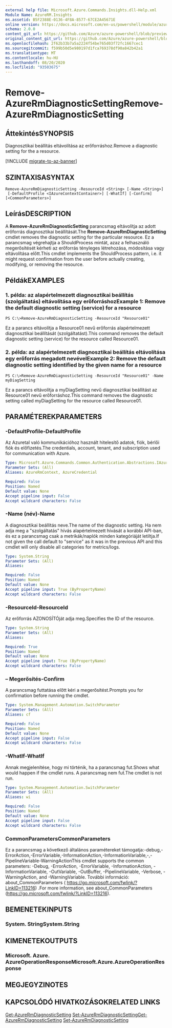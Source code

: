 ```yaml
---
external help file: Microsoft.Azure.Commands.Insights.dll-Help.xml
Module Name: AzureRM.Insights
ms.assetid: B5F2388E-0136-4F8A-8577-67CE2A45671E
online version: https://docs.microsoft.com/en-us/powershell/module/azurerm.insights/remove-azurermdiagnosticsetting
schema: 2.0.0
content_git_url: https://github.com/Azure/azure-powershell/blob/preview/src/ResourceManager/Insights/Commands.Insights/help/Remove-AzureRmDiagnosticSetting.md
original_content_git_url: https://github.com/Azure/azure-powershell/blob/preview/src/ResourceManager/Insights/Commands.Insights/help/Remove-AzureRmDiagnosticSetting.md
ms.openlocfilehash: 2f62b33b7a5a2224f54be765d03f72fc1667cec1
ms.sourcegitcommit: f599b50d5e980197d1fca769378df90a842b42a1
ms.translationtype: MT
ms.contentlocale: hu-HU
ms.lasthandoff: 08/20/2020
ms.locfileid: "93503675"
---
```

# <span data-ttu-id="94a65-101">Remove-AzureRmDiagnosticSetting</span><span class="sxs-lookup"><span data-stu-id="94a65-101">Remove-AzureRmDiagnosticSetting</span></span>

## <span data-ttu-id="94a65-102">Áttekintés</span><span class="sxs-lookup"><span data-stu-id="94a65-102">SYNOPSIS</span></span>
<span data-ttu-id="94a65-103">Diagnosztikai beállítás eltávolítása az erőforráshoz.</span><span class="sxs-lookup"><span data-stu-id="94a65-103">Remove a diagnostic setting for the a resource.</span></span>

[!INCLUDE [migrate-to-az-banner](../../includes/migrate-to-az-banner.md)]

## <span data-ttu-id="94a65-104">SZINTAXISA</span><span class="sxs-lookup"><span data-stu-id="94a65-104">SYNTAX</span></span>

```
Remove-AzureRmDiagnosticSetting -ResourceId <String> [-Name <String>]
 [-DefaultProfile <IAzureContextContainer>] [-WhatIf] [-Confirm] [<CommonParameters>]
```

## <span data-ttu-id="94a65-105">Leírás</span><span class="sxs-lookup"><span data-stu-id="94a65-105">DESCRIPTION</span></span>
<span data-ttu-id="94a65-106">A **Remove-AzureRmDiagnosticSetting** parancsmag eltávolítja az adott erőforrás diagnosztikai beállítását.</span><span class="sxs-lookup"><span data-stu-id="94a65-106">The **Remove-AzureRmDiagnosticSetting** cmdlet removes the diagnostic setting for the particular resource.</span></span>
<span data-ttu-id="94a65-107">Ez a parancsmag végrehajtja a ShouldProcess mintát, azaz a felhasználó megerősítését kérheti az erőforrás tényleges létrehozása, módosítása vagy eltávolítása előtt.</span><span class="sxs-lookup"><span data-stu-id="94a65-107">This cmdlet implements the ShouldProcess pattern, i.e. it might request confirmation from the user before actually creating, modifying, or removing the resource.</span></span>

## <span data-ttu-id="94a65-108">Példák</span><span class="sxs-lookup"><span data-stu-id="94a65-108">EXAMPLES</span></span>

### <span data-ttu-id="94a65-109">1. példa: az alapértelmezett diagnosztikai beállítás (szolgáltatás) eltávolítása egy erőforráshoz</span><span class="sxs-lookup"><span data-stu-id="94a65-109">Example 1: Remove the default diagnostic setting (service) for a resource</span></span>
```
PS C:\>Remove-AzureRmDiagnosticSetting -ResourceId "Resource01"
```

<span data-ttu-id="94a65-110">Ez a parancs eltávolítja a Resource01 nevű erőforrás alapértelmezett diagnosztikai beállítását (szolgáltatást).</span><span class="sxs-lookup"><span data-stu-id="94a65-110">This command removes the default diagnostic setting (service) for the resource called Resource01.</span></span>

### <span data-ttu-id="94a65-111">2. példa: az alapértelmezett diagnosztikai beállítás eltávolítása egy erőforrás megadott nevével</span><span class="sxs-lookup"><span data-stu-id="94a65-111">Example 2: Remove the default diagnostic setting identified by the given name for a resource</span></span>
```
PS C:\>Remove-AzureRmDiagnosticSetting -ResourceId "Resource01" -Name myDiagSetting
```

<span data-ttu-id="94a65-112">Ez a parancs eltávolítja a myDiagSetting nevű diagnosztikai beállítást az Resource01 nevű erőforráshoz.</span><span class="sxs-lookup"><span data-stu-id="94a65-112">This command removes the diagnostic setting called myDiagSetting for the resource called Resource01.</span></span>

## <span data-ttu-id="94a65-113">PARAMÉTEREK</span><span class="sxs-lookup"><span data-stu-id="94a65-113">PARAMETERS</span></span>

### <span data-ttu-id="94a65-114">-DefaultProfile</span><span class="sxs-lookup"><span data-stu-id="94a65-114">-DefaultProfile</span></span>
<span data-ttu-id="94a65-115">Az Azuretal való kommunikációhoz használt hitelesítő adatok, fiók, bérlői fiók és előfizetés.</span><span class="sxs-lookup"><span data-stu-id="94a65-115">The credentials, account, tenant, and subscription used for communication with Azure.</span></span>

```yaml
Type: Microsoft.Azure.Commands.Common.Authentication.Abstractions.IAzureContextContainer
Parameter Sets: (All)
Aliases: AzureRmContext, AzureCredential

Required: False
Position: Named
Default value: None
Accept pipeline input: False
Accept wildcard characters: False
```

### <span data-ttu-id="94a65-116">-Name (név)</span><span class="sxs-lookup"><span data-stu-id="94a65-116">-Name</span></span>
<span data-ttu-id="94a65-117">A diagnosztikai beállítás neve.</span><span class="sxs-lookup"><span data-stu-id="94a65-117">The name of the diagnostic setting.</span></span> <span data-ttu-id="94a65-118">Ha nem adja meg a "szolgáltatás" hívás alapértelmezett hívását a korábbi API-ban, és ez a parancsmag csak a metrikák/naplók minden kategóriáját letiltja.</span><span class="sxs-lookup"><span data-stu-id="94a65-118">If not given the call default to "service" as it was in the previous API and this cmdlet will only disable all categories for metrics/logs.</span></span>

```yaml
Type: System.String
Parameter Sets: (All)
Aliases:

Required: False
Position: Named
Default value: None
Accept pipeline input: True (ByPropertyName)
Accept wildcard characters: False
```

### <span data-ttu-id="94a65-119">-ResourceId</span><span class="sxs-lookup"><span data-stu-id="94a65-119">-ResourceId</span></span>
<span data-ttu-id="94a65-120">Az erőforrás AZONOSÍTÓját adja meg.</span><span class="sxs-lookup"><span data-stu-id="94a65-120">Specifies the ID of the resource.</span></span>

```yaml
Type: System.String
Parameter Sets: (All)
Aliases:

Required: True
Position: Named
Default value: None
Accept pipeline input: True (ByPropertyName)
Accept wildcard characters: False
```

### <span data-ttu-id="94a65-121">– Megerősítés</span><span class="sxs-lookup"><span data-stu-id="94a65-121">-Confirm</span></span>
<span data-ttu-id="94a65-122">A parancsmag futtatása előtt kéri a megerősítést.</span><span class="sxs-lookup"><span data-stu-id="94a65-122">Prompts you for confirmation before running the cmdlet.</span></span>

```yaml
Type: System.Management.Automation.SwitchParameter
Parameter Sets: (All)
Aliases: cf

Required: False
Position: Named
Default value: None
Accept pipeline input: False
Accept wildcard characters: False
```

### <span data-ttu-id="94a65-123">-WhatIf</span><span class="sxs-lookup"><span data-stu-id="94a65-123">-WhatIf</span></span>
<span data-ttu-id="94a65-124">Annak megjelenítése, hogy mi történik, ha a parancsmag fut.</span><span class="sxs-lookup"><span data-stu-id="94a65-124">Shows what would happen if the cmdlet runs.</span></span> <span data-ttu-id="94a65-125">A parancsmag nem fut.</span><span class="sxs-lookup"><span data-stu-id="94a65-125">The cmdlet is not run.</span></span>

```yaml
Type: System.Management.Automation.SwitchParameter
Parameter Sets: (All)
Aliases: wi

Required: False
Position: Named
Default value: None
Accept pipeline input: False
Accept wildcard characters: False
```

### <span data-ttu-id="94a65-126">CommonParameters</span><span class="sxs-lookup"><span data-stu-id="94a65-126">CommonParameters</span></span>
<span data-ttu-id="94a65-127">Ez a parancsmag a következő általános paramétereket támogatja:-debug,-ErrorAction,-ErrorVariable,-InformationAction,-InformationVariable,-,-PipelineVariable-WarningAction</span><span class="sxs-lookup"><span data-stu-id="94a65-127">This cmdlet supports the common parameters: -Debug, -ErrorAction, -ErrorVariable, -InformationAction, -InformationVariable, -OutVariable, -OutBuffer, -PipelineVariable, -Verbose, -WarningAction, and -WarningVariable.</span></span> <span data-ttu-id="94a65-128">További információ: about_CommonParameters ( https://go.microsoft.com/fwlink/?LinkID=113216) .</span><span class="sxs-lookup"><span data-stu-id="94a65-128">For more information, see about_CommonParameters (https://go.microsoft.com/fwlink/?LinkID=113216).</span></span>

## <span data-ttu-id="94a65-129">BEMENETEK</span><span class="sxs-lookup"><span data-stu-id="94a65-129">INPUTS</span></span>

### <span data-ttu-id="94a65-130">System. String</span><span class="sxs-lookup"><span data-stu-id="94a65-130">System.String</span></span>

## <span data-ttu-id="94a65-131">KIMENETEK</span><span class="sxs-lookup"><span data-stu-id="94a65-131">OUTPUTS</span></span>

### <span data-ttu-id="94a65-132">Microsoft. Azure. AzureOperationResponse</span><span class="sxs-lookup"><span data-stu-id="94a65-132">Microsoft.Azure.AzureOperationResponse</span></span>

## <span data-ttu-id="94a65-133">MEGJEGYZI</span><span class="sxs-lookup"><span data-stu-id="94a65-133">NOTES</span></span>

## <span data-ttu-id="94a65-134">KAPCSOLÓDÓ HIVATKOZÁSOK</span><span class="sxs-lookup"><span data-stu-id="94a65-134">RELATED LINKS</span></span>

<span data-ttu-id="94a65-135">[Get-AzureRmDiagnosticSetting](./Get-AzureRmDiagnosticSetting.md) 
 [Set-AzureRmDiagnosticSetting](./Set-AzureRmDiagnosticSetting.md)</span><span class="sxs-lookup"><span data-stu-id="94a65-135">[Get-AzureRmDiagnosticSetting](./Get-AzureRmDiagnosticSetting.md)
[Set-AzureRmDiagnosticSetting](./Set-AzureRmDiagnosticSetting.md)</span></span>
